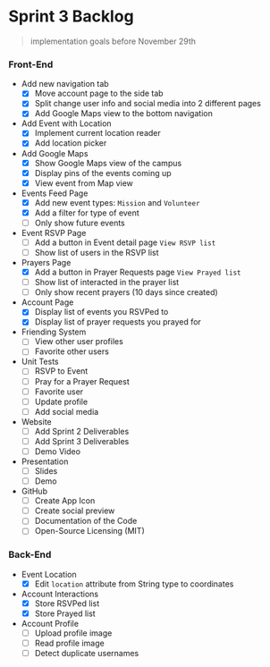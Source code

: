 <!-- @format -->

# Sprint 3 Backlog

> implementation goals before November 29th

### Front-End

- Add new navigation tab
  - [x] Move account page to the side tab
  - [x] Split change user info and social media into 2 different pages
  - [x] Add Google Maps view to the bottom navigation
- Add Event with Location
  - [x] Implement current location reader
  - [x] Add location picker
- Add Google Maps
  - [x] Show Google Maps view of the campus
  - [x] Display pins of the events coming up
  - [x] View event from Map view
- Events Feed Page
  - [x] Add new event types: `Mission` and `Volunteer`
  - [x] Add a filter for type of event
  - [ ] Only show future events
- Event RSVP Page
  - [ ] Add a button in Event detail page `View RSVP list`
  - [ ] Show list of users in the RSVP list
- Prayers Page
  - [x] Add a button in Prayer Requests page `View Prayed list`
  - [ ] Show list of interacted in the prayer list
  - [ ] Only show recent prayers (10 days since created)
- Account Page
  - [x] Display list of events you RSVPed to
  - [x] Display list of prayer requests you prayed for
- Friending System
  - [ ] View other user profiles
  - [ ] Favorite other users
- Unit Tests
  - [ ] RSVP to Event
  - [ ] Pray for a Prayer Request
  - [ ] Favorite user
  - [ ] Update profile
  - [ ] Add social media
- Website
  - [ ] Add Sprint 2 Deliverables
  - [ ] Add Sprint 3 Deliverables
  - [ ] Demo Video
- Presentation
  - [ ] Slides
  - [ ] Demo
- GitHub
  - [ ] Create App Icon
  - [ ] Create social preview
  - [ ] Documentation of the Code
  - [ ] Open-Source Licensing (MIT)

### Back-End

- Event Location
  - [x] Edit `location` attribute from String type to coordinates
- Account Interactions
  - [x] Store RSVPed list
  - [x] Store Prayed list
- Account Profile
  - [ ] Upload profile image
  - [ ] Read profile image
  - [ ] Detect duplicate usernames